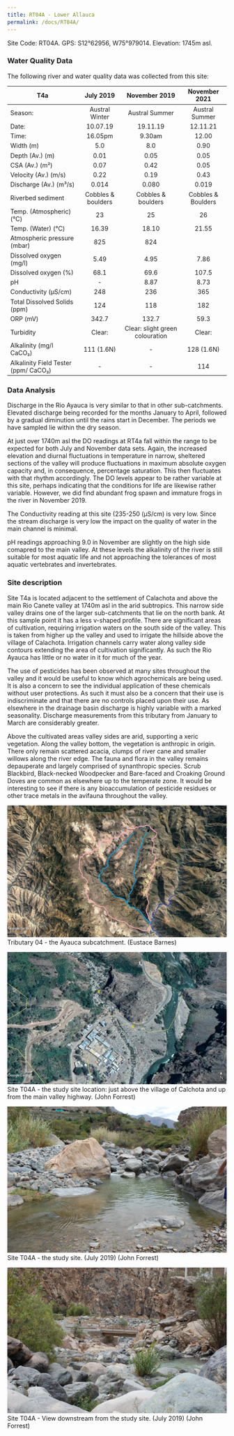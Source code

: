 ```yaml
---
title: RT04A - Lower Allauca
permalink: /docs/RT04A/
---
```


Site Code: RT04A.  GPS: S12°62956, W75°979014. Elevation:
1745m asl.

### Water Quality Data

The following river and water quality data was collected from this site:

|     T4a                                     |          July 2019        |              November 2019             |        November 2021      |
|---------------------------------------------|:-------------------------:|:--------------------------------------:|:-------------------------:|
|     Season:                                 |       Austral Winter      |              Austral Summer            |       Austral Summer      |
|     Date:                                   |          10.07.19         |                 19.11.19               |          12.11.21         |
|     Time:                                   |           16.05pm         |                  9.30am                |            12.00          |
|     Width (m)                               |             5.0           |                   8.0                  |            0.90           |
|     Depth (Av.) (m)                         |            0.01           |                   0.05                 |            0.05           |
|     CSA (Av.) (m²)                          |            0.07           |                   0.42                 |            0.05           |
|     Velocity (Av.) (m/s)                    |            0.22           |                   0.19                 |            0.43           |
|     Discharge (Av.) (m³/s)                  |            0.014          |                  0.080                 |            0.019          |
|     Riverbed sediment                       |     Cobbles & boulders    |            Cobbles & boulders          |     Cobbles & Boulders    |
|     Temp. (Atmospheric) (°C)                |             23            |                    25                  |             26            |
|     Temp. (Water) (°C)                      |            16.39          |                  18.10                 |            21.55          |
|     Atmospheric pressure (mbar)             |             825           |                   824                  |                           |
|     Dissolved oxygen (mg/l)                 |            5.49           |                   4.95                 |            7.86           |
|     Dissolved oxygen (%)                    |            68.1           |                   69.6                 |            107.5          |
|     pH                                      |              -            |                   8.87                 |            8.73           |
|     Conductivity (µS/cm)                    |             248           |                   236                  |             365           |
|     Total Dissolved Solids (ppm)            |             124           |                   118                  |             182           |
|     ORP (mV)                                |            342.7          |                  132.7                 |            59.3           |
|     Turbidity                               |           Clear:          |     Clear: slight green colouration    |           Clear:          |
|     Alkalinity (mg/l CaCO₃)                 |         111 (1.6N)        |                    -                   |         128 (1.6N)        |
|     Alkalinity Field Tester (ppm/ CaCO₃)    |              -            |                    -                   |             114           |

### Data Analysis
Discharge in the Rio Ayauca is very similar to that in other sub-catchments. Elevated discharge being recorded for the months January to April, followed by a gradual diminution until the rains start in December. The periods we have sampled lie within the dry season.   

At just over 1740m asl the DO readings at RT4a fall within the range to be expected for both July and November data sets. Again, the increased elevation and diurnal fluctuations in temperature in narrow, sheltered sections of the valley will produce fluctuations in maximum absolute oxygen capacity and, in consequence, percentage saturation. This then fluctuates with that rhythm accordingly. The DO levels appear to be rather variable at this site, perhaps indicating that the conditions for life are likewise rather variable. However, we did find abundant frog spawn and immature frogs in the river in November 2019.

The Conductivity reading at this site (235-250 (µS/cm) is very low. Since the stream discharge is very low the impact on the quality of water in the main channel is minimal.  

pH readings approaching 9.0 in November are slightly on the high side comapred to the main valley. At these levels the alkalinity of the river is still suitable for most aquatic life and not approaching the tolerances of most aquatic vertebrates and invertebrates.


### Site description
Site T4a is located adjacent to the settlement of Calachota and above the main Rio Canete valley at 1740m asl in the arid subtropics. This narrow side valley drains one of the larger sub-catchments that lie on the north bank. At this sample point it has a less v-shaped profile. There are significant areas of cultivation, requiring irrigation waters on the south side of the valley. This is taken from higher up the valley and used to irrigate the hillside above the village of Calachota. Irrigation channels carry water along valley side contours extending the area of cultivation significantly. As such the Rio Ayauca has little or no water in it for much of the year. 

The use of pesticides has been observed at many sites throughout the valley and it would be useful to know which agrochemicals are being used. It is also a concern to see the individual application of these chemicals without user protections. As such it must also be a concern that their use is indiscriminate and that there are no controls placed upon their use. As elsewhere in the drainage basin discharge is highly variable with a marked seasonality. Discharge measurements from this tributary from January to March are considerably greater.

Above the cultivated areas valley sides are arid, supporting a xeric vegetation. Along the valley bottom, the vegetation is anthropic in origin. There only remain scattered acacia, clumps of river cane and smaller willows along the river edge. The fauna and flora in the valley remains depauperate and largely comprised of synanthropic species. Scrub Blackbird, Black-necked Woodpecker and Bare-faced and Croaking Ground Doves are common as elsewhere up to the temperate zone. It would be interesting to see if there is any bioaccumulation of pesticide residues or other trace metals in the avifauna throughout the valley. 


![Tributary T04 - the Ayauca subcatchment. (Eustace Barnes)](/assets/SiteDescriptions/T4/T4Ayuacasubcatchment.jpg)
Tributary 04 - the Ayauca subcatchment. (Eustace Barnes)


![Site T04A - the study site location. (John Forrest)](/assets/SiteDescriptions/T4/RT04ALowerAyaucavalley.jpg)
Site T04A - the study site location: just above the village of Calchota and up from the main valley highway. (John Forrest)


![Site T04A - the study site. (John Forrest)](/assets/SiteDescriptions/T4/T4AStudysite.JPG)
Site T04A - the study site. (July 2019) (John Forrest)


![Site T04A - View downstream from the study site. (John Forrest)](/assets/SiteDescriptions/T4/T4AViewdownstream.JPG)
Site T04A - View downstream from the study site. (July 2019) (John Forrest)
